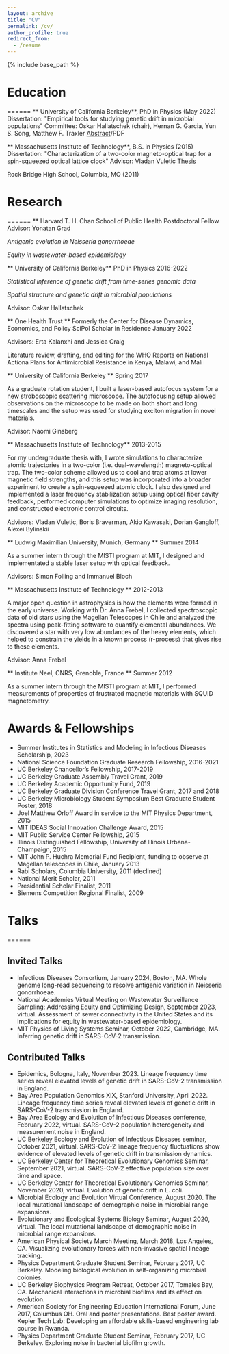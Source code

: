 ```yaml
---
layout: archive
title: "CV"
permalink: /cv/
author_profile: true
redirect_from:
  - /resume
---
```


{% include base_path %}

# Education
======
** University of California Berkeley**, PhD in Physics (May 2022)
Dissertation: "Empirical tools for studying genetic drift in microbial populations"
Committee: Oskar Hallatschek (chair), Hernan G. Garcia, Yun S. Song, Matthew F. Traxler
[Abstract](https://escholarship.org/uc/item/5f08d1kh)/PDF

** Massachusetts Institute of Technology**, B.S. in Physics (2015)
Dissertation: "Characterization of a two-color magneto-optical trap for a spin-squeezed optical lattice clock"
Advisor: Vladan Vuletic
[Thesis](https://dspace.mit.edu/handle/1721.1/100323)

Rock Bridge High School, Columbia, MO (2011)

# Research
======
** Harvard T. H. Chan School of Public Health
Postdoctoral Fellow
Advisor: Yonatan Grad

_Antigenic evolution in *Neisseria gonorrhoeae*_

_Equity in wastewater-based epidemiology_

** University of California Berkeley**
PhD in Physics 2016-2022

_Statistical inference of genetic drift from time-series genomic data_

_Spatial structure and genetic drift in microbial populations_

Advisor: Oskar Hallatschek

** One Health Trust **
Formerly the Center for Disease Dynamics, Economics, and Policy
SciPol Scholar in Residence
January 2022

Advisors: Erta Kalanxhi and Jessica Craig

Literature review, drafting, and editing for the WHO Reports on National Actiona Plans for Antimicrobial Resistance in Kenya, Malawi, and Mali

** University of California Berkeley **
Spring 2017

As a graduate rotation student, I built a laser-based autofocus system for a new stroboscopic scattering microscope. The autofocusing setup allowed observations on the microscope to be made on both short and long timescales and the setup was used for studying exciton migration in novel materials.

Advisor: Naomi Ginsberg

** Massachusetts Institute of Technology**
2013-2015

For my undergraduate thesis with, I wrote simulations to characterize atomic trajectories in a two-color (i.e. dual-wavelength) magneto-optical trap. The two-color scheme allowed us to cool and trap atoms at lower magnetic field strengths, and this setup was incorporated into a broader experiment to create a spin-squeezed atomic clock. I also designed and implemented a laser frequency stabilization setup using optical fiber cavity feedback, performed computer simulations to optimize imaging resolution, and constructed electronic control circuits.

Advisors: Vladan Vuletic, Boris Braverman, Akio Kawasaki, Dorian Gangloff, Alexei Bylinskii

** Ludwig Maximilian University, Munich, Germany **
Summer 2014

As a summer intern through the MISTI program at MIT, I designed and implementated a stable laser setup with optical feedback.

Advisors: Simon Folling and Immanuel Bloch

** Massachusetts Institute of Technology **
2012-2013

A major open question in astrophysics is how the elements were formed in the early universe. Working with Dr. Anna Frebel, I collected spectroscopic data of old stars using the Magellan Telescopes in Chile and analyzed the spectra using peak-fitting software to quantify elemental abundances. We discovered a star with very low abundances of the heavy elements, which helped to constrain the yields in a known process (r-process) that gives rise to these elements.

Advisor: Anna Frebel

** Institute Neel, CNRS, Grenoble, France **
Summer 2012

As a summer intern through the MISTI program at MIT, I performed measurements of properties of frustrated magnetic materials with SQUID magnetometry. 

# Awards & Fellowships

* Summer Institutes in Statistics and Modeling in Infectious Diseases Scholarship, 2023
* National Science Foundation Graduate Research Fellowship, 2016-2021
* UC Berkeley Chancellor’s Fellowship, 2017-2019
* UC Berkeley Graduate Assembly Travel Grant, 2019
* UC Berkeley Academic Opportunity Fund, 2019
* UC Berkeley Graduate Division Conference Travel Grant, 2017 and 2018
* UC Berkeley Microbiology Student Symposium Best Graduate Student Poster, 2018
* Joel Matthew Orloff Award in service to the MIT Physics Department, 2015
* MIT IDEAS Social Innovation Challenge Award, 2015
* MIT Public Service Center Fellowship, 2015
* Illinois Distinguished Fellowship, University of Illinois Urbana-Champaign, 2015
* MIT John P. Huchra Memorial Fund Recipient, funding to observe at Magellan telescopes in Chile, January 2013
* Rabi Scholars, Columbia University, 2011 (declined)
* National Merit Scholar, 2011
* Presidential Scholar Finalist, 2011
* Siemens Competition Regional Finalist, 2009

  
# Talks
======

## Invited Talks

* Infectious Diseases Consortium, January 2024, Boston, MA. Whole genome long-read sequencing to resolve antigenic variation in Neisseria gonorrhoeae.
* National Academies Virtual Meeting on Wastewater Surveillance Sampling: Addressing Equity and Optimizing Design, September 2023, virtual. Assessment of sewer connectivity in the United States and its implications for equity in wastewater-based epidemiology.
* MIT Physics of Living Systems Seminar, October 2022, Cambridge, MA. Inferring genetic drift in SARS-CoV-2 transmission.

## Contributed Talks

* Epidemics, Bologna, Italy, November 2023. Lineage frequency time series reveal elevated levels of genetic drift in SARS-CoV-2 transmission in England.
* Bay Area Population Genomics XIX, Stanford University, April 2022. Lineage frequency time series reveal elevated levels of genetic drift in SARS-CoV-2 transmission in England. 
* Bay Area Ecology and Evolution of Infectious Diseases conference, February 2022, virtual. SARS-CoV-2 population heterogeneity and measurement noise in England.
* UC Berkeley Ecology and Evolution of Infectious Diseases seminar, October 2021, virtual. SARS-CoV-2 lineage frequency fluctuations show evidence of elevated levels of genetic drift in transmission dynamics.
* UC Berkeley Center for Theoretical Evolutionary Genomics Seminar, September 2021, virtual. SARS-CoV-2 effective population size over time and space.
* UC Berkeley Center for Theoretical Evolutionary Genomics Seminar, November 2020, virtual. Evolution of genetic drift in E. coli.
* Microbial Ecology and Evolution Virtual Conference, August 2020. The local mutational landscape of demographic noise in microbial range expansions.
* Evolutionary and Ecological Systems Biology Seminar, August 2020, virtual. The local mutational landscape of demographic noise in microbial range expansions.
* American Physical Society March Meeting, March 2018, Los Angeles, CA. Visualizing evolutionary forces with non-invasive spatial lineage tracking.
* Physics Department Graduate Student Seminar, February 2017, UC Berkeley. Modeling biological evolution in self-organizing microbial colonies.
* UC Berkeley Biophysics Program Retreat, October 2017, Tomales Bay, CA. Mechanical interactions in microbial biofilms and its effect on evolution.
* American Society for Engineering Education International Forum, June 2017, Columbus OH. Oral and poster presentations. Best poster award. Kepler Tech Lab:
Developing an affordable skills-based engineering lab course in Rwanda.
* Physics Department Graduate Student Seminar, February 2017, UC Berkeley. Exploring noise in bacterial biofilm growth.
